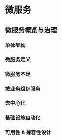 # 微服务

## 微服务概览与治理

### 单体架构

### 微服务定义

### 微服务不足

### 按业务组织服务

### 去中心化

### 基础设施自动化

### 可用性 & 兼容性设计

